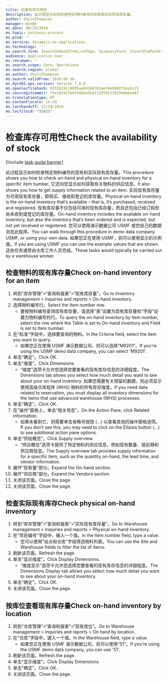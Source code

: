 ```yaml
---
title: 检查存货可用性
description: 此过程显示如何检查特定物料编号的现有和实际现有库存量。
author: ShylaThompson
manager: AnnBe
ms.date: 08/29/2018
ms.topic: business-process
ms.prod: ''
ms.service: dynamics-ax-applications
ms.technology: ''
ms.search.form: InventOnHandItemListPage, SysQueryForm, InventDimParmFixed, InventSupply, DefaultDashboard, WHSInventPhysicalOnhand, WHSOnHand
audience: Application User
ms.reviewer: ''
ms.search.scope: Core, Operations
ms.search.region: Global
ms.author: ShylaThompson
ms.search.validFrom: 2016-06-30
ms.dyn365.ops.version: Version 7.0.0
ms.openlocfilehash: 0332629cc8035aeb0166762aef4e9802f2ea2e15
ms.sourcegitcommit: 73e10192fb6318dee5bb1129591120199de6a487
ms.translationtype: HT
ms.contentlocale: zh-CN
ms.lasthandoff: 12/20/2018
ms.locfileid: "55423"
---
```

# <a name="check-the-availability-of-stock"></a><span data-ttu-id="918d3-103">检查库存可用性</span><span class="sxs-lookup"><span data-stu-id="918d3-103">Check the availability of stock</span></span>

[!include [task guide banner](../../includes/task-guide-banner.md)]

<span data-ttu-id="918d3-104">此过程显示如何检查特定物料编号的现有和实际现有库存量。</span><span class="sxs-lookup"><span data-stu-id="918d3-104">This procedure shows you how to check on-hand and physical on-hand inventory for a specific item number.</span></span> <span data-ttu-id="918d3-105">它还向您显示如何获取有关物料的供应信息。</span><span class="sxs-lookup"><span data-stu-id="918d3-105">It also shows you how to get supply information related to an item.</span></span> <span data-ttu-id="918d3-106">实际现有库存量为可用现有库存量，即购买、接收和登记的库存量。</span><span class="sxs-lookup"><span data-stu-id="918d3-106">Physical on-hand inventory is the on-hand inventory that’s available – that is, it’s purchased, received and registered.</span></span> <span data-ttu-id="918d3-107">现有库存量不仅包括可用的现有库存量，而且还包括已经订购但尚未收到或登记的库存量。</span><span class="sxs-lookup"><span data-stu-id="918d3-107">On-hand inventory includes the available on-hand inventory, but also the inventory that’s been ordered and is expected, but not yet received or registered.</span></span> <span data-ttu-id="918d3-108">您可以使用演示数据公司 USMF 或您自己的数据浏览此程序。</span><span class="sxs-lookup"><span data-stu-id="918d3-108">You can walk through this procedure in demo data company USMF, or using your own data.</span></span> <span data-ttu-id="918d3-109">如果您正在使用 USMF，则可以使用显示的示例值。</span><span class="sxs-lookup"><span data-stu-id="918d3-109">If you are using USMF you can use the example values that are shown.</span></span> <span data-ttu-id="918d3-110">这些任务通常由仓库工作人员完成。</span><span class="sxs-lookup"><span data-stu-id="918d3-110">These tasks would typically be carried out by a warehouse worker.</span></span>


## <a name="check-on-hand-inventory-for-an-item"></a><span data-ttu-id="918d3-111">检查物料的现有库存量</span><span class="sxs-lookup"><span data-stu-id="918d3-111">Check on-hand inventory for an item</span></span>
1. <span data-ttu-id="918d3-112">转到“库存管理”>“查询和报表”>“现有库存量”。</span><span class="sxs-lookup"><span data-stu-id="918d3-112">Go to Inventory management > Inquiries and reports > On-hand inventory.</span></span>
2. <span data-ttu-id="918d3-113">选择物料编号行。</span><span class="sxs-lookup"><span data-stu-id="918d3-113">Select the Item number row.</span></span>
    * <span data-ttu-id="918d3-114">要按物料编号查询现有库存量，请选择“表”设置为现有库存量和“字段”设置为物料编号的行。</span><span class="sxs-lookup"><span data-stu-id="918d3-114">To query the on-hand inventory by item number, select the row where the Table is set to On-hand inventory and Field is set to Item number.</span></span>  
3. <span data-ttu-id="918d3-115">在“标准”字段中，选择要查询的物料。</span><span class="sxs-lookup"><span data-stu-id="918d3-115">In the Criteria field, select the item you want to query.</span></span>
    * <span data-ttu-id="918d3-116">如果您正在使用 USMF 演示数据公司，则可以选择“M9201”。</span><span class="sxs-lookup"><span data-stu-id="918d3-116">If you're using the USMF demo data company, you can select 'M9201'.</span></span>  
4. <span data-ttu-id="918d3-117">单击“确定”。</span><span class="sxs-lookup"><span data-stu-id="918d3-117">Click OK.</span></span>
5. <span data-ttu-id="918d3-118">单击“维度”。</span><span class="sxs-lookup"><span data-stu-id="918d3-118">Click Dimensions.</span></span>
    * <span data-ttu-id="918d3-119">“维度”选项卡允许您选择您要查看的现有库存信息的详细程度。</span><span class="sxs-lookup"><span data-stu-id="918d3-119">The Dimensions tab allows you select how much detail you want to see about your on-hand inventory.</span></span> <span data-ttu-id="918d3-120">如果您需要有关预留的数据，则必须显示使用高级仓库程序 (WHS) 物料的所有库存维度。</span><span class="sxs-lookup"><span data-stu-id="918d3-120">If you need data related to reservation, you must display all inventory dimensions for the items that use advanced warehouse (WHS) processes.</span></span>  
6. <span data-ttu-id="918d3-121">单击“确定”。</span><span class="sxs-lookup"><span data-stu-id="918d3-121">Click OK.</span></span>
7. <span data-ttu-id="918d3-122">在“操作”窗格上，单击“相关信息”。</span><span class="sxs-lookup"><span data-stu-id="918d3-122">On the Action Pane, click Related information.</span></span>
    * <span data-ttu-id="918d3-123">如果未看到它，则需要单击省略号按钮 (…) 以查看其他的操作窗格选项。</span><span class="sxs-lookup"><span data-stu-id="918d3-123">If you don’t see this, you may need to click on the Ellipsis button (…) to see additional action pane options.</span></span>  
8. <span data-ttu-id="918d3-124">单击“供给概览”。</span><span class="sxs-lookup"><span data-stu-id="918d3-124">Click Supply overview.</span></span>
    * <span data-ttu-id="918d3-125">“供应概览”选项卡提供了特定物料的供应信息，例如现有数量、提前期和供应商信息。</span><span class="sxs-lookup"><span data-stu-id="918d3-125">The Supply overview tab provides supply information for a specific item, such as the quantity on-hand, the lead time, and vendor information.</span></span>  
9. <span data-ttu-id="918d3-126">展开“现有量”部分。</span><span class="sxs-lookup"><span data-stu-id="918d3-126">Expand the On-hand section.</span></span>
10. <span data-ttu-id="918d3-127">展开“供应商”部分。</span><span class="sxs-lookup"><span data-stu-id="918d3-127">Expand the Vendors section.</span></span>
11. <span data-ttu-id="918d3-128">关闭该页面。</span><span class="sxs-lookup"><span data-stu-id="918d3-128">Close the page.</span></span>
12. <span data-ttu-id="918d3-129">关闭该页面。</span><span class="sxs-lookup"><span data-stu-id="918d3-129">Close the page.</span></span>

## <a name="check-physical-on-hand-inventory"></a><span data-ttu-id="918d3-130">检查实际现有库存</span><span class="sxs-lookup"><span data-stu-id="918d3-130">Check physical on-hand inventory</span></span>
1. <span data-ttu-id="918d3-131">转到“库存管理”>“查询和报表”>“实际现有库存量”。</span><span class="sxs-lookup"><span data-stu-id="918d3-131">Go to Warehouse management > Inquiries and reports > Physical on-hand inventory.</span></span>
2. <span data-ttu-id="918d3-132">在“项目编号”字段中，输入一个值。</span><span class="sxs-lookup"><span data-stu-id="918d3-132">In the Item number field, type a value.</span></span>
    * <span data-ttu-id="918d3-133">您可以使用“站点和仓库”字段筛选物料列表。</span><span class="sxs-lookup"><span data-stu-id="918d3-133">You can use the Site and Warehouse fields to filter the list of items.</span></span>  
3. <span data-ttu-id="918d3-134">刷新该页面。</span><span class="sxs-lookup"><span data-stu-id="918d3-134">Refresh the page.</span></span>
4. <span data-ttu-id="918d3-135">单击“显示维度”。</span><span class="sxs-lookup"><span data-stu-id="918d3-135">Click Display Dimensions.</span></span>
    * <span data-ttu-id="918d3-136">“维度显示”选项卡允许您选择您要查看的现有库存信息的详细程度。</span><span class="sxs-lookup"><span data-stu-id="918d3-136">The Dimensions Display tab allows you select how much detail you want to see about your on-hand inventory.</span></span>  
5. <span data-ttu-id="918d3-137">单击“确定”。</span><span class="sxs-lookup"><span data-stu-id="918d3-137">Click OK.</span></span>
6. <span data-ttu-id="918d3-138">关闭该页面。</span><span class="sxs-lookup"><span data-stu-id="918d3-138">Close the page.</span></span>

## <a name="check-on-hand-inventory-by-location"></a><span data-ttu-id="918d3-139">按库位查看现有库存量</span><span class="sxs-lookup"><span data-stu-id="918d3-139">Check on-hand inventory by location</span></span>
1. <span data-ttu-id="918d3-140">转到“仓库管理”>“查询和报表”>“现有库位”。</span><span class="sxs-lookup"><span data-stu-id="918d3-140">Go to Warehouse management > Inquiries and reports > On hand by location.</span></span>
2. <span data-ttu-id="918d3-141">在“仓库”字段中，键入一个值。</span><span class="sxs-lookup"><span data-stu-id="918d3-141">In the Warehouse field, type a value.</span></span>
    * <span data-ttu-id="918d3-142">如果您正在使用 USMF 演示数据公司，则可以使用“51”。</span><span class="sxs-lookup"><span data-stu-id="918d3-142">If you're using the USMF demo data company, you can use '51'.</span></span>  
3. <span data-ttu-id="918d3-143">刷新该页面。</span><span class="sxs-lookup"><span data-stu-id="918d3-143">Refresh the page.</span></span>
4. <span data-ttu-id="918d3-144">单击“显示维度”。</span><span class="sxs-lookup"><span data-stu-id="918d3-144">Click Display Dimensions.</span></span>
5. <span data-ttu-id="918d3-145">单击“确定”。</span><span class="sxs-lookup"><span data-stu-id="918d3-145">Click OK.</span></span>
6. <span data-ttu-id="918d3-146">关闭该页面。</span><span class="sxs-lookup"><span data-stu-id="918d3-146">Close the page.</span></span>

